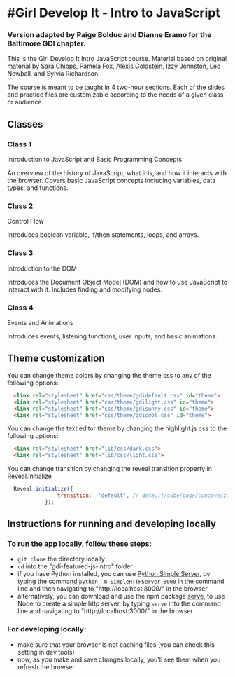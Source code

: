 #Girl Develop It - Intro to JavaScript
===================

### Version adapted by Paige Bolduc and Dianne Eramo for the Baltimore GDI chapter.

This is the Girl Develop It Intro JavaScript course. Material based on original material by Sara Chipps, Pamela Fox, Alexis Goldstein, Izzy Johnston, Leo Newball, and Sylvia Richardson.

The course is meant to be taught in 4 two-hour sections. Each of the slides and practice files are customizable according to the needs of a given class or audience.



## Classes

### Class 1

Introduction to JavaScript and Basic Programming Concepts

An overview of the history of JavaScript, what it is, and how it interacts with the browser. Covers basic JavaScript concepts including variables, data types, and functions. 

### Class 2
Control Flow

Introduces boolean variable, if/then statements, loops, and arrays.

### Class 3

Introduction to the DOM

Introduces the Document Object Model (DOM) and how to use JavaScript to interact with it. Includes finding and modifying nodes.

### Class 4

Events and Animations

Introduces events, listening functions, user inputs, and basic animations. 


## Theme customization

You can change theme colors by changing the theme css to any of the following options:
```html
  <link rel="stylesheet" href="css/theme/gdidefault.css" id="theme">
  <link rel="stylesheet" href="css/theme/gdilight.css" id="theme">
  <link rel="stylesheet" href="css/theme/gdisunny.css" id="theme">
  <link rel="stylesheet" href="css/theme/gdicool.css" id="theme">
```
You can change the text editor theme by changing the highlight.js css to the following options:
```html
  <link rel="stylesheet" href="lib/css/dark.css">
  <link rel="stylesheet" href="lib/css/light.css">
```
You can change transition by changing the reveal transition property in Reveal.initialize
```javascript
  Reveal.initialize({
  				transition:  'default', // default/cube/page/concave/zoom/linear/none
  			});
```

## Instructions for running and developing locally

### To run the app locally, follow these steps:
* `git clone` the directory locally
* `cd` into the "gdi-featured-js-intro" folder
* if you have Python installed, you can use [Python Simple Server](https://docs.python.org/2/library/simplehttpserver.html), by typing the command `python -m SimpleHTTPServer 8000` in the command line and then navigating to "http://localhost:8000/" in the browser
* alternatively, you can download and use the npm package [serve](https://www.npmjs.com/package/serve), to use Node to create a simple http server, by typing `serve` into the command line and navigating to "http://localhost:3000/" in the browser

### For developing locally:
* make sure that your browser is not caching files (you can check this setting in dev tools)
* now, as you make and save changes locally, you'll see them when you refresh the browser
